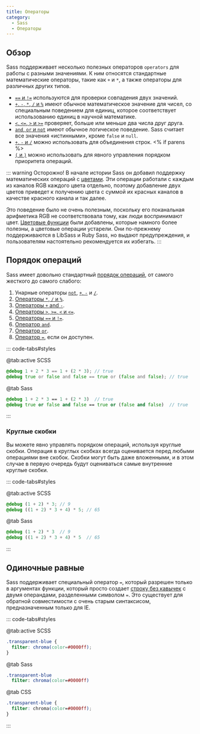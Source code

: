 ```yaml
---
title: Операторы
category:
  - Sass
  - Операторы
---
```


## Обзор

Sass поддерживает несколько полезных операторов `operators` для работы с разными значениями. К ним относятся стандартные математические операторы, такие как `+` и `*`, а также операторы для различных других типов.

* [`==` и `!=`](/documentation/operators/equality) используются для проверки совпадения двух значений.
* [`+`, `-`, `*`, `/` и `%`](/documentation/operators/numeric) имеют обычное математическое значение для чисел, со специальным поведением для единиц, которое соответствует использованию единиц в научной математике.
* [`<`, `<=`, `>` и `>=`](/documentation/operators/relational) проверяет, больше или меньше два числа друг друга.
* [`and`, `or` и `not`](/documentation/operators/boolean) имеют обычное логическое поведение. Sass считает все значения «истинными», кроме `false` и `null`.
* [`+`, `-` и `/`](/documentation/operators/string) можно использовать для объединения строк.
<% if parens %>
* [`(` и `)`](/documentation/operators#parentheses) можно использовать для явного управления порядком приоритета операций.

::: warning Осторожно!
В начале истории Sass он добавил поддержку математических операций с [цветами](../values/colors). Эти операции работали с каждым из каналов RGB каждого цвета отдельно, поэтому добавление двух цветов приведет к получению цвета с суммой их красных каналов в качестве красного канала и так далее.

Это поведение было не очень полезным, поскольку его поканальная арифметика RGB не соответствовала тому, как люди воспринимают цвет. [Цветовые функции](../modules/color) были добавлены, которые намного более полезны, а цветовые операции устарели. Они по-прежнему поддерживаются в LibSass и Ruby Sass, но выдают предупреждения, и пользователям настоятельно рекомендуется их избегать.
:::

## Порядок операций

Sass имеет довольно стандартный [порядок операций](https://en.wikipedia.org/wiki/Order_of_operations#Programming_languages), от самого жесткого до самого слабого:

1. Унарные операторы [`not`](./boolean), [`+`, `-`](./numeric#unary-operators) и [`/`](./string#unary-operators).
2. [Операторы `*`, `/` и `%`](./numeric).
3. [Операторы `+` and `-`](./numeric).
4. [Операторы `>`, `>=`, `<` и `<=`](./relational).
5. [Операторы `==` и `!=`](./equality).
6. [Оператор `and`](./boolean).
7. [Оператор `or`](./boolean).
8. [Оператор `=`](#single-equals), если он доступен.

::: code-tabs#styles

@tab:active SCSS

```scss
@debug 1 + 2 * 3 == 1 + (2 * 3); // true
@debug true or false and false == true or (false and false); // true
```

@tab Sass

```sass
@debug 1 + 2 * 3 == 1 + (2 * 3)  // true
@debug true or false and false == true or (false and false)  // true
```

:::

### Круглые скобки

Вы можете явно управлять порядком операций, используя круглые скобки. Операция в круглых скобках всегда оценивается перед любыми операциями вне скобок. Скобки могут быть даже вложенными, и в этом случае в первую очередь будут оцениваться самые внутренние круглые скобки.

::: code-tabs#styles

@tab:active SCSS

```scss
@debug (1 + 2) * 3; // 9
@debug ((1 + 2) * 3 + 4) * 5; // 65
```

@tab Sass

```sass
@debug (1 + 2) * 3  // 9
@debug ((1 + 2) * 3 + 4) * 5  // 65
```

:::

## Одиночные равные

Sass поддерживает специальный оператор `=`, который разрешен только в аргументах функции, который просто создает [строку без кавычек](./values/strings#unquoted) с двумя операндами, разделенными символом `=`. Это существует для обратной совместимости с очень старым синтаксисом, предназначенным только для IE.

::: code-tabs#styles

@tab:active SCSS

```scss
.transparent-blue {
  filter: chroma(color=#0000ff);
}
```

@tab Sass

```sass
.transparent-blue
  filter: chroma(color=#0000ff)

```

@tab CSS

```css
.transparent-blue {
  filter: chroma(color=#0000ff);
}
```

:::
